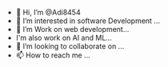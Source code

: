 - 👋 Hi, I’m @Adi8454
- 👀 I’m interested in software Development ...
- 🌱 I’m Work on web development...
-   I'm also work on AI and ML...
- 💞️ I’m looking to collaborate on ...
- 📫 How to reach me ...

<!---
Adi8454/Adi8454 is a ✨ special ✨ repository because its `README.md` (this file) appears on your GitHub profile.
You can click the Preview link to take a look at your changes.
--->
